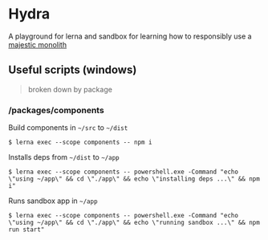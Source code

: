 # Hydra

A playground for lerna and sandbox for learning how to responsibly use a [majestic monolith](https://m.signalvnoise.com/the-majestic-monolith/)

## Useful scripts (windows)

> broken down by package

### /packages/components

Build components in `~/src` to `~/dist`

```
$ lerna exec --scope components -- npm i
```

Installs deps from `~/dist` to `~/app`

```
$ lerna exec --scope components -- powershell.exe -Command "echo \"using ~/app\" && cd \"./app\" && echo \"installing deps ...\" && npm i"
```

Runs sandbox app in `~/app`

```
$ lerna exec --scope components -- powershell.exe -Command "echo \"using ~/app\" && cd \"./app\" && echo \"running sandbox ...\" && npm run start"
```